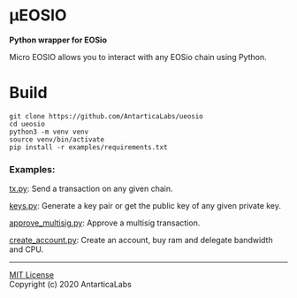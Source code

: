 # µEOSIO
**Python wrapper for EOSio**

Micro EOSIO allows you to interact with any EOSio chain using Python.

# Build

    git clone https://github.com/AntarticaLabs/ueosio
    cd ueosio
    python3 -m venv venv
    source venv/bin/activate
    pip install -r examples/requirements.txt

### Examples:

[tx.py](/examples/tx.py): Send a transaction on any given chain.

[keys.py](/examples/keys.py): Generate a key pair or get the public key of any given private key.

[approve_multisig.py](/examples/approve_multisig.py): Approve a multisig transaction.

[create_account.py](/examples/create_account.py): Create an account, buy ram and delegate bandwidth and CPU. 

_____


[MIT License](LICENSE) \
Copyright (c) 2020 AntarticaLabs
